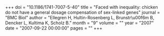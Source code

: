 +++
doi = "10.1186/1741-7007-5-40"
title = "Faced with inequality: chicken do not have a general dosage compensation of sex-linked genes"
journal = "BMC Biol"
author = "Ellegren H, Hultin-Rosenberg L, Brunstr\u00f6m B, Dencker L, Kultima K, Scholz B."
month = "9"
volume = ""
year = "2007"
date = "2007-09-22 00:00:00"
pages = ""
+++

